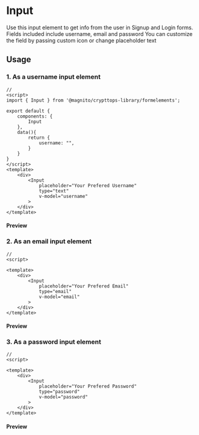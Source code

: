 # Input
Use this input element to get info from the user in Signup and Login forms.
Fields included include username, email and password
You can customize the field by passing custom icon or change placeholder text 

## Usage

### 1. As a username input element
```js:no-v-pre
// 
<script>
import { Input } from '@magnito/crypttops-library/formelements';

export default {
    components: {
        Input
    },
    data(){
        return {
            username: "",
        }
    }
}
</script>
<template>
    <div>
        <Input
            placeholder="Your Prefered Username"
            type="text"
            v-model="username"
        >
    </div>
</template>
```
#### Preview
<Demo componentName="examples-form-input-doc" />

### 2. As an email input element
```js:no-v-pre
// 
<script>

<template>
    <div>
        <Input
            placeholder="Your Prefered Email"
            type="email"
            v-model="email"
        >
    </div>
</template>
```
#### Preview
<Demo componentName="examples-form-input-doc2" />

### 3. As a password input element
```js:no-v-pre
// 
<script>

<template>
    <div>
        <Input
            placeholder="Your Prefered Password"
            type="password"
            v-model="password"
        >
    </div>
</template>
```
#### Preview
<Demo componentName="examples-form-input-doc3" />